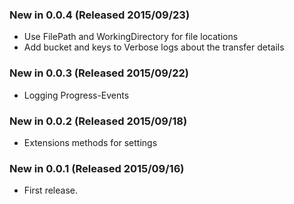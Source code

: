 ### New in 0.0.4 (Released 2015/09/23)
* Use FilePath and WorkingDirectory for file locations
* Add bucket and keys to Verbose logs about the transfer details

### New in 0.0.3 (Released 2015/09/22)
* Logging Progress-Events

### New in 0.0.2 (Released 2015/09/18)
* Extensions methods for settings

### New in 0.0.1 (Released 2015/09/16)
* First release.